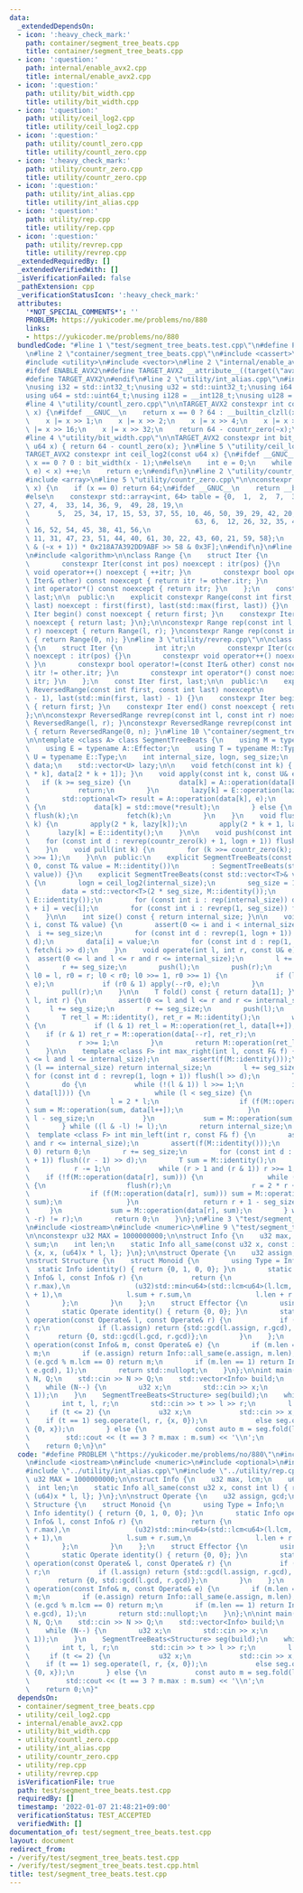 ```yaml
---
data:
  _extendedDependsOn:
  - icon: ':heavy_check_mark:'
    path: container/segment_tree_beats.cpp
    title: container/segment_tree_beats.cpp
  - icon: ':question:'
    path: internal/enable_avx2.cpp
    title: internal/enable_avx2.cpp
  - icon: ':question:'
    path: utility/bit_width.cpp
    title: utility/bit_width.cpp
  - icon: ':question:'
    path: utility/ceil_log2.cpp
    title: utility/ceil_log2.cpp
  - icon: ':question:'
    path: utility/countl_zero.cpp
    title: utility/countl_zero.cpp
  - icon: ':heavy_check_mark:'
    path: utility/countr_zero.cpp
    title: utility/countr_zero.cpp
  - icon: ':question:'
    path: utility/int_alias.cpp
    title: utility/int_alias.cpp
  - icon: ':question:'
    path: utility/rep.cpp
    title: utility/rep.cpp
  - icon: ':question:'
    path: utility/revrep.cpp
    title: utility/revrep.cpp
  _extendedRequiredBy: []
  _extendedVerifiedWith: []
  _isVerificationFailed: false
  _pathExtension: cpp
  _verificationStatusIcon: ':heavy_check_mark:'
  attributes:
    '*NOT_SPECIAL_COMMENTS*': ''
    PROBLEM: https://yukicoder.me/problems/no/880
    links:
    - https://yukicoder.me/problems/no/880
  bundledCode: "#line 1 \"test/segment_tree_beats.test.cpp\"\n#define PROBLEM \"https://yukicoder.me/problems/no/880\"\
    \n#line 2 \"container/segment_tree_beats.cpp\"\n#include <cassert>\n#include <optional>\n\
    #include <utility>\n#include <vector>\n#line 2 \"internal/enable_avx2.cpp\"\n\n\
    #ifdef ENABLE_AVX2\n#define TARGET_AVX2 __attribute__((target(\"avx2\")))\n#else\n\
    #define TARGET_AVX2\n#endif\n#line 2 \"utility/int_alias.cpp\"\n#include <cstdint>\n\
    \nusing i32 = std::int32_t;\nusing u32 = std::uint32_t;\nusing i64 = std::int64_t;\n\
    using u64 = std::uint64_t;\nusing i128 = __int128_t;\nusing u128 = __uint128_t;\n\
    #line 4 \"utility/countl_zero.cpp\"\n\nTARGET_AVX2 constexpr int countl_zero(u64\
    \ x) {\n#ifdef __GNUC__\n    return x == 0 ? 64 : __builtin_clzll(x);\n#else\n\
    \    x |= x >> 1;\n    x |= x >> 2;\n    x |= x >> 4;\n    x |= x >> 8;\n    x\
    \ |= x >> 16;\n    x |= x >> 32;\n    return 64 - countr_zero(~x);\n#endif\n}\n\
    #line 4 \"utility/bit_width.cpp\"\n\nTARGET_AVX2 constexpr int bit_width(const\
    \ u64 x) { return 64 - countl_zero(x); }\n#line 5 \"utility/ceil_log2.cpp\"\n\n\
    TARGET_AVX2 constexpr int ceil_log2(const u64 x) {\n#ifdef __GNUC__\n    return\
    \ x == 0 ? 0 : bit_width(x - 1);\n#else\n    int e = 0;\n    while (((u64)1 <<\
    \ e) < x) ++e;\n    return e;\n#endif\n}\n#line 2 \"utility/countr_zero.cpp\"\n\
    #include <array>\n#line 5 \"utility/countr_zero.cpp\"\n\nconstexpr int countr_zero(u64\
    \ x) {\n    if (x == 0) return 64;\n#ifdef __GNUC__\n    return __builtin_ctzll(x);\n\
    #else\n    constexpr std::array<int, 64> table = {0,  1,  2,  7,  3,  13, 8, \
    \ 27, 4,  33, 14, 36, 9,  49, 28, 19,\n                                      \
    \       5,  25, 34, 17, 15, 53, 37, 55, 10, 46, 50, 39, 29, 42, 20, 57,\n    \
    \                                         63, 6,  12, 26, 32, 35, 48, 18, 24,\
    \ 16, 52, 54, 45, 38, 41, 56,\n                                             62,\
    \ 11, 31, 47, 23, 51, 44, 40, 61, 30, 22, 43, 60, 21, 59, 58};\n    return table[(x\
    \ & (~x + 1)) * 0x218A7A392DD9ABF >> 58 & 0x3F];\n#endif\n}\n#line 2 \"utility/rep.cpp\"\
    \n#include <algorithm>\n\nclass Range {\n    struct Iter {\n        int itr;\n\
    \        constexpr Iter(const int pos) noexcept : itr(pos) {}\n        constexpr\
    \ void operator++() noexcept { ++itr; }\n        constexpr bool operator!=(const\
    \ Iter& other) const noexcept { return itr != other.itr; }\n        constexpr\
    \ int operator*() const noexcept { return itr; }\n    };\n    const Iter first,\
    \ last;\n\n  public:\n    explicit constexpr Range(const int first, const int\
    \ last) noexcept : first(first), last(std::max(first, last)) {}\n    constexpr\
    \ Iter begin() const noexcept { return first; }\n    constexpr Iter end() const\
    \ noexcept { return last; }\n};\n\nconstexpr Range rep(const int l, const int\
    \ r) noexcept { return Range(l, r); }\nconstexpr Range rep(const int n) noexcept\
    \ { return Range(0, n); }\n#line 3 \"utility/revrep.cpp\"\n\nclass ReversedRange\
    \ {\n    struct Iter {\n        int itr;\n        constexpr Iter(const int pos)\
    \ noexcept : itr(pos) {}\n        constexpr void operator++() noexcept { --itr;\
    \ }\n        constexpr bool operator!=(const Iter& other) const noexcept { return\
    \ itr != other.itr; }\n        constexpr int operator*() const noexcept { return\
    \ itr; }\n    };\n    const Iter first, last;\n\n  public:\n    explicit constexpr\
    \ ReversedRange(const int first, const int last) noexcept\n        : first(last\
    \ - 1), last(std::min(first, last) - 1) {}\n    constexpr Iter begin() const noexcept\
    \ { return first; }\n    constexpr Iter end() const noexcept { return last; }\n\
    };\n\nconstexpr ReversedRange revrep(const int l, const int r) noexcept { return\
    \ ReversedRange(l, r); }\nconstexpr ReversedRange revrep(const int n) noexcept\
    \ { return ReversedRange(0, n); }\n#line 10 \"container/segment_tree_beats.cpp\"\
    \n\ntemplate <class A> class SegmentTreeBeats {\n    using M = typename A::Monoid;\n\
    \    using E = typename A::Effector;\n    using T = typename M::Type;\n    using\
    \ U = typename E::Type;\n    int internal_size, logn, seg_size;\n    std::vector<T>\
    \ data;\n    std::vector<U> lazy;\n\n    void fetch(const int k) { data[k] = M::operation(data[2\
    \ * k], data[2 * k + 1]); }\n    void apply(const int k, const U& e) {\n     \
    \   if (k >= seg_size) {\n            data[k] = A::operation(data[k], e).value();\n\
    \            return;\n        }\n        lazy[k] = E::operation(lazy[k], e);\n\
    \        std::optional<T> result = A::operation(data[k], e);\n        if (result)\
    \ {\n            data[k] = std::move(*result);\n        } else {\n           \
    \ flush(k);\n            fetch(k);\n        }\n    }\n    void flush(const int\
    \ k) {\n        apply(2 * k, lazy[k]);\n        apply(2 * k + 1, lazy[k]);\n \
    \       lazy[k] = E::identity();\n    }\n\n    void push(const int k) {\n    \
    \    for (const int d : revrep(countr_zero(k) + 1, logn + 1)) flush(k >> d);\n\
    \    }\n    void pull(int k) {\n        for (k >>= countr_zero(k); k > 1;) fetch(k\
    \ >>= 1);\n    }\n\n  public:\n    explicit SegmentTreeBeats(const int size =\
    \ 0, const T& value = M::identity())\n        : SegmentTreeBeats(std::vector<T>(size,\
    \ value)) {}\n    explicit SegmentTreeBeats(const std::vector<T>& vec) : internal_size(vec.size())\
    \ {\n        logn = ceil_log2(internal_size);\n        seg_size = 1 << logn;\n\
    \        data = std::vector<T>(2 * seg_size, M::identity());\n        lazy = std::vector<U>(seg_size,\
    \ E::identity());\n        for (const int i : rep(internal_size)) data[seg_size\
    \ + i] = vec[i];\n        for (const int i : revrep(1, seg_size)) fetch(i);\n\
    \    }\n\n    int size() const { return internal_size; }\n\n    void assign(int\
    \ i, const T& value) {\n        assert(0 <= i and i < internal_size);\n      \
    \  i += seg_size;\n        for (const int d : revrep(1, logn + 1)) flush(i >>\
    \ d);\n        data[i] = value;\n        for (const int d : rep(1, logn + 1))\
    \ fetch(i >> d);\n    }\n    void operate(int l, int r, const U& e) {\n      \
    \  assert(0 <= l and l <= r and r <= internal_size);\n        l += seg_size;\n\
    \        r += seg_size;\n        push(l);\n        push(r);\n        for (int\
    \ l0 = l, r0 = r; l0 < r0; l0 >>= 1, r0 >>= 1) {\n            if (l0 & 1) apply(l0++,\
    \ e);\n            if (r0 & 1) apply(--r0, e);\n        }\n        pull(l);\n\
    \        pull(r);\n    }\n\n    T fold() const { return data[1]; }\n    T fold(int\
    \ l, int r) {\n        assert(0 <= l and l <= r and r <= internal_size);\n   \
    \     l += seg_size;\n        r += seg_size;\n        push(l);\n        push(r);\n\
    \        T ret_l = M::identity(), ret_r = M::identity();\n        while (l < r)\
    \ {\n            if (l & 1) ret_l = M::operation(ret_l, data[l++]);\n        \
    \    if (r & 1) ret_r = M::operation(data[--r], ret_r);\n            l >>= 1;\n\
    \            r >>= 1;\n        }\n        return M::operation(ret_l, ret_r);\n\
    \    }\n\n    template <class F> int max_right(int l, const F& f) {\n        assert(0\
    \ <= l and l <= internal_size);\n        assert(f(M::identity()));\n        if\
    \ (l == internal_size) return internal_size;\n        l += seg_size;\n       \
    \ for (const int d : revrep(1, logn + 1)) flush(l >> d);\n        T sum = M::identity();\n\
    \        do {\n            while (!(l & 1)) l >>= 1;\n            if (!f(M::operation(sum,\
    \ data[l]))) {\n                while (l < seg_size) {\n                    flush(l);\n\
    \                    l = 2 * l;\n                    if (f(M::operation(sum, data[l])))\
    \ sum = M::operation(sum, data[l++]);\n                }\n                return\
    \ l - seg_size;\n            }\n            sum = M::operation(sum, data[l++]);\n\
    \        } while ((l & -l) != l);\n        return internal_size;\n    }\n\n  \
    \  template <class F> int min_left(int r, const F& f) {\n        assert(0 <= r\
    \ and r <= internal_size);\n        assert(f(M::identity()));\n        if (r ==\
    \ 0) return 0;\n        r += seg_size;\n        for (const int d : revrep(1, logn\
    \ + 1)) flush((r - 1) >> d);\n        T sum = M::identity();\n        do {\n \
    \           r -= 1;\n            while (r > 1 and (r & 1)) r >>= 1;\n        \
    \    if (!f(M::operation(data[r], sum))) {\n                while (r < seg_size)\
    \ {\n                    flush(r);\n                    r = 2 * r + 1;\n     \
    \               if (f(M::operation(data[r], sum))) sum = M::operation(data[r--],\
    \ sum);\n                }\n                return r + 1 - seg_size;\n       \
    \     }\n            sum = M::operation(data[r], sum);\n        } while ((r &\
    \ -r) != r);\n        return 0;\n    }\n};\n#line 3 \"test/segment_tree_beats.test.cpp\"\
    \n#include <iostream>\n#include <numeric>\n#line 9 \"test/segment_tree_beats.test.cpp\"\
    \n\nconstexpr u32 MAX = 1000000000;\n\nstruct Info {\n    u32 max, lcm;\n    u64\
    \ sum;\n    int len;\n    static Info all_same(const u32 x, const int l) { return\
    \ {x, x, (u64)x * l, l}; }\n};\n\nstruct Operate {\n    u32 assign, gcd;\n};\n\
    \nstruct Structure {\n    struct Monoid {\n        using Type = Info;\n      \
    \  static Info identity() { return {0, 1, 0, 0}; }\n        static Info operation(const\
    \ Info& l, const Info& r) {\n            return {\n                std::max(l.max,\
    \ r.max),\n                (u32)std::min<u64>(std::lcm<u64>(l.lcm, r.lcm), MAX\
    \ + 1),\n                l.sum + r.sum,\n                l.len + r.len,\n    \
    \        };\n        }\n    };\n    struct Effector {\n        using Type = Operate;\n\
    \        static Operate identity() { return {0, 0}; }\n        static Operate\
    \ operation(const Operate& l, const Operate& r) {\n            if (r.assign) return\
    \ r;\n            if (l.assign) return {std::gcd(l.assign, r.gcd), 0};\n     \
    \       return {0, std::gcd(l.gcd, r.gcd)};\n        }\n    };\n    static std::optional<Info>\
    \ operation(const Info& m, const Operate& e) {\n        if (m.len == 0) return\
    \ m;\n        if (e.assign) return Info::all_same(e.assign, m.len);\n        if\
    \ (e.gcd % m.lcm == 0) return m;\n        if (m.len == 1) return Info::all_same(std::gcd(m.max,\
    \ e.gcd), 1);\n        return std::nullopt;\n    }\n};\n\nint main() {\n    int\
    \ N, Q;\n    std::cin >> N >> Q;\n    std::vector<Info> build;\n    build.reserve(N);\n\
    \    while (N--) {\n        u32 x;\n        std::cin >> x;\n        build.push_back(Info::all_same(x,\
    \ 1));\n    }\n    SegmentTreeBeats<Structure> seg(build);\n    while (Q--) {\n\
    \        int t, l, r;\n        std::cin >> t >> l >> r;\n        l -= 1;\n   \
    \     if (t <= 2) {\n            u32 x;\n            std::cin >> x;\n        \
    \    if (t == 1) seg.operate(l, r, {x, 0});\n            else seg.operate(l, r,\
    \ {0, x});\n        } else {\n            const auto m = seg.fold(l, r);\n   \
    \         std::cout << (t == 3 ? m.max : m.sum) << '\\n';\n        }\n    }\n\
    \    return 0;\n}\n"
  code: "#define PROBLEM \"https://yukicoder.me/problems/no/880\"\n#include \"../container/segment_tree_beats.cpp\"\
    \n#include <iostream>\n#include <numeric>\n#include <optional>\n#include <vector>\n\
    #include \"../utility/int_alias.cpp\"\n#include \"../utility/rep.cpp\"\n\nconstexpr\
    \ u32 MAX = 1000000000;\n\nstruct Info {\n    u32 max, lcm;\n    u64 sum;\n  \
    \  int len;\n    static Info all_same(const u32 x, const int l) { return {x, x,\
    \ (u64)x * l, l}; }\n};\n\nstruct Operate {\n    u32 assign, gcd;\n};\n\nstruct\
    \ Structure {\n    struct Monoid {\n        using Type = Info;\n        static\
    \ Info identity() { return {0, 1, 0, 0}; }\n        static Info operation(const\
    \ Info& l, const Info& r) {\n            return {\n                std::max(l.max,\
    \ r.max),\n                (u32)std::min<u64>(std::lcm<u64>(l.lcm, r.lcm), MAX\
    \ + 1),\n                l.sum + r.sum,\n                l.len + r.len,\n    \
    \        };\n        }\n    };\n    struct Effector {\n        using Type = Operate;\n\
    \        static Operate identity() { return {0, 0}; }\n        static Operate\
    \ operation(const Operate& l, const Operate& r) {\n            if (r.assign) return\
    \ r;\n            if (l.assign) return {std::gcd(l.assign, r.gcd), 0};\n     \
    \       return {0, std::gcd(l.gcd, r.gcd)};\n        }\n    };\n    static std::optional<Info>\
    \ operation(const Info& m, const Operate& e) {\n        if (m.len == 0) return\
    \ m;\n        if (e.assign) return Info::all_same(e.assign, m.len);\n        if\
    \ (e.gcd % m.lcm == 0) return m;\n        if (m.len == 1) return Info::all_same(std::gcd(m.max,\
    \ e.gcd), 1);\n        return std::nullopt;\n    }\n};\n\nint main() {\n    int\
    \ N, Q;\n    std::cin >> N >> Q;\n    std::vector<Info> build;\n    build.reserve(N);\n\
    \    while (N--) {\n        u32 x;\n        std::cin >> x;\n        build.push_back(Info::all_same(x,\
    \ 1));\n    }\n    SegmentTreeBeats<Structure> seg(build);\n    while (Q--) {\n\
    \        int t, l, r;\n        std::cin >> t >> l >> r;\n        l -= 1;\n   \
    \     if (t <= 2) {\n            u32 x;\n            std::cin >> x;\n        \
    \    if (t == 1) seg.operate(l, r, {x, 0});\n            else seg.operate(l, r,\
    \ {0, x});\n        } else {\n            const auto m = seg.fold(l, r);\n   \
    \         std::cout << (t == 3 ? m.max : m.sum) << '\\n';\n        }\n    }\n\
    \    return 0;\n}"
  dependsOn:
  - container/segment_tree_beats.cpp
  - utility/ceil_log2.cpp
  - internal/enable_avx2.cpp
  - utility/bit_width.cpp
  - utility/countl_zero.cpp
  - utility/int_alias.cpp
  - utility/countr_zero.cpp
  - utility/rep.cpp
  - utility/revrep.cpp
  isVerificationFile: true
  path: test/segment_tree_beats.test.cpp
  requiredBy: []
  timestamp: '2022-01-07 21:48:21+09:00'
  verificationStatus: TEST_ACCEPTED
  verifiedWith: []
documentation_of: test/segment_tree_beats.test.cpp
layout: document
redirect_from:
- /verify/test/segment_tree_beats.test.cpp
- /verify/test/segment_tree_beats.test.cpp.html
title: test/segment_tree_beats.test.cpp
---
```


